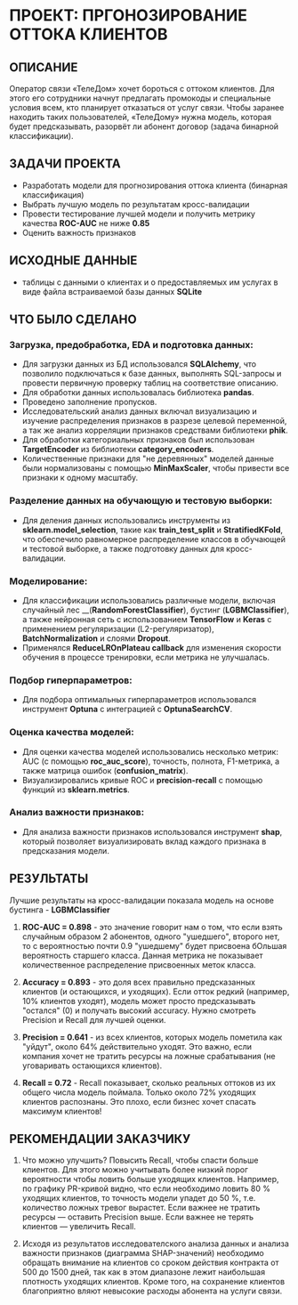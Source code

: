 # ПРОЕКТ: ПРГОНОЗИРОВАНИЕ ОТТОКА КЛИЕНТОВ

## ОПИСАНИЕ
Оператор связи «ТелеДом» хочет бороться с оттоком клиентов. Для этого его сотрудники начнут предлагать промокоды и специальные условия всем, кто планирует отказаться от услуг связи. Чтобы заранее находить таких пользователей, «ТелеДому» нужна модель, которая будет предсказывать, разорвёт ли абонент договор (задача бинарной классификации).

## ЗАДАЧИ ПРОЕКТА
- Разработать модели для прогнозирования оттока клиента (бинарная классификация)
- Выбрать лучшую модель по результатам кросс-валидации
- Провести тестирование лучшей модели и получить метрику качества __ROC-AUC__ не ниже __0.85__
- Оценить важность признаков

## ИСХОДНЫЕ ДАННЫЕ
- таблицы с данными о клиентах и о предоставляемых им услугах в виде файла встраиваемой базы данных __SQLite__

## ЧТО БЫЛО СДЕЛАНО
### Загрузка, предобработка, EDA и подготовка данных:
- Для загрузки данных из БД использовался __SQLAlchemy__, что позволило подключаться к базе данных, выполнять SQL-запросы и провести первичную проверку таблиц на соответствие описанию.
- Для обработки данных использовалась библиотека __pandas__.
- Проведено заполнение пропусков.
- Исследовательский анализ данных включал визуализацию и изучение распределения признаков в разрезе целевой переменной, а так же анализ корреляции признаков средствами библиотеки __phik__.
- Для обработки категориальных признаков был использован __TargetEncoder__ из библиотеки __category_encoders__.
- Количественные признаки для "не деревянных" моделей данные были нормализованы с помощью __MinMaxScaler__, чтобы привести все признаки к одному масштабу.

### Разделение данных на обучающую и тестовую выборки:
- Для деления данных использовались инструменты из __sklearn.model_selection__, такие как __train_test_split__ и __StratifiedKFold__, что обеспечило равномерное распределение классов в обучающей и тестовой выборке, а также подготовку данных для кросс-валидации.

### Моделирование:
- Для классификации использовались различные модели, включая случайный лес __(__RandomForestClassifier__), бустинг (__LGBMClassifier__), а также нейронная сеть с использованием __TensorFlow__ и __Keras__ с применением регуляризации (L2-регуляризатор), __BatchNormalization__ и слоями __Dropout__.
- Применялся __ReduceLROnPlateau callback__ для изменения скорости обучения в процессе тренировки, если метрика не улучшалась.

### Подбор гиперпараметров:
- Для подбора оптимальных гиперпараметров использовался инструмент __Optuna__ с интеграцией с __OptunaSearchCV__.

### Оценка качества моделей:
- Для оценки качества моделей использовались несколько метрик: AUC (с помощью __roc_auc_score__), точность, полнота, F1-метрика, а также матрица ошибок (__confusion_matrix__).
- Визуализировались кривые ROC и __precision-recall__ с помощью функций из __sklearn.metrics__.

### Анализ важности признаков:
- Для анализа важности признаков использовался инструмент __shap__, который позволяет визуализировать вклад каждого признака в предсказания модели.

## РЕЗУЛЬТАТЫ
Лучшие результаты на кросс-валидации показала модель на основе бустинга - __LGBMClassifier__

1. __ROC-AUC = 0.898__ - это значение говорит нам о том, что если взять случайным образом 2 абонентов, одного "ушедшего", второго нет, то с вероятностью почти 0.9 "ушедшему" будет присвоена бОльшая вероятность старшего класса. Данная метрика не показывает количественное распределение присвоенных меток класса.

2. __Accuracy = 0.893__ - это доля всех правильно предсказанных клиентов (и остающихся, и уходящих). Если отток редкий (например, 10% клиентов уходят), модель может просто предсказывать "остался" (0) и получать высокий accuracy. Нужно смотреть Precision и Recall для лучшей оценки.
	
3. __Precision = 0.641__ - из всех клиентов, которых модель пометила как "уйдут", около 64% действительно уходят. Это важно, если компания хочет не тратить ресурсы на ложные срабатывания (не уговаривать остающихся клиентов).

4. __Recall = 0.72__ - Recall показывает, сколько реальных оттоков из их общего числа модель поймала. Только около 72% уходящих клиентов распознаны. Это плохо, если бизнес хочет спасать максимум клиентов!


 ## РЕКОМЕНДАЦИИ ЗАКАЗЧИКУ
1. Что можно улучшить? Повысить Recall, чтобы спасти больше клиентов. Для этого можно учитывать более низкий порог вероятности чтобы ловить больше уходящих клиентов. Например, по графику PR-кривой видно, что если необходимо ловить 80 % уходящих клиентов, то точность модели упадет до 50 %, т.е. количество ложных тревог вырастет. Если важнее не тратить ресурсы — оставить Precision выше. Если важнее не терять клиентов — увеличить Recall.

2. Исходя из результатов исследователского анализа данных и анализа важности признаков (диаграмма SHAP-значений) необходимо обращать внимание на клиентов со сроком действия контракта от 500 до 1500 дней, так как в этом диапазоне лежит наибольшая плотность уходящих клиентов. Кроме того, на сохранение клиентов благоприятно вляют невысокие расходы абонента на услуги связи.
